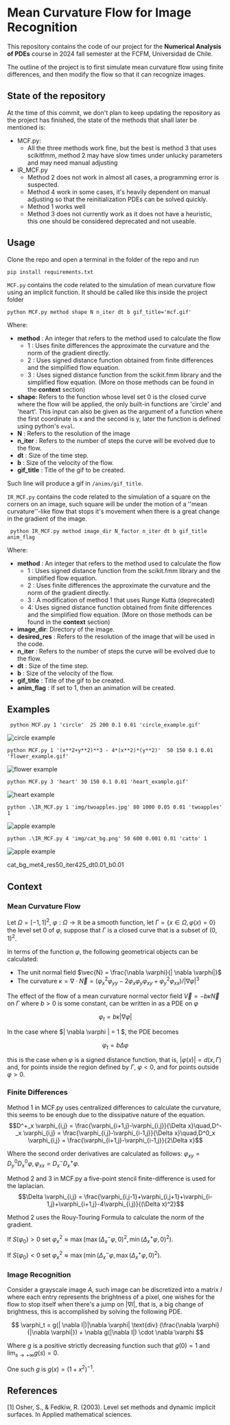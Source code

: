 # Mean Curvature Flow for Image Recognition

This repository contains the code of our project for the **Numerical Analysis of PDEs** course in 2024 fall semester at the FCFM, Universidad de Chile.

The outline of the project is to first simulate mean curvature flow using finite differences, and then modify the flow so that it can recognize images.

## State of the repository

At the time of this commit, we don't plan to keep updating the repository as the project has finished, the state of the methods that shall later be mentioned is:
- MCF.py:
  - All the three methods work fine, but the best is method 3 that uses scikitfmm, method 2 may have slow times under unlucky parameters and may need manual adjusting
- IR_MCF.py
  - Method 2 does not work in almost all cases, a programming error is suspected.
  - Method 4 work in some cases, it's heavily dependent on manual adjusting so that the reinitialization PDEs can be solved quickly.
  - Method 1 works well
  - Method 3 does not currently work as it does not have a heuristic, this one should be considered deprecated and not useable.
## Usage

Clone the repo and open a terminal in the folder of the repo and run 

`pip install requirements.txt`

 ``MCF.py`` contains the code related to the simulation of mean curvature flow using an implicit function.
It should be called like this inside the project folder 

` python MCF.py method shape N n_iter dt b gif_title='mcf.gif' `

Where:
- **method** : An integer that refers to the method used to calculate the flow
  - 1 : Uses finite differences the approximate the curvature and the norm of the gradient directly.
  - 2 : Uses signed distance function obtained from finite differences and the simplified flow equation.
  - 3 : Uses signed distance function from the scikit.fmm library and the simplified flow equation.
    (More on those methods can be found in the **context** section)
- **shape**: Refers to the function whose level set 0 is the closed curve where the flow will be applied, the only built-in functions are 'circle' and 'heart'. This input can also be given as the argument of a function where the first coordinate is x and the second is y, later the function is defined using python's `eval`.
- **N** : Refers to the resolution of the image
- **n_iter** : Refers to the number of steps the curve will be evolved due to the flow.
- **dt** : Size of the time step.
- **b** : Size of the velocity of the flow.
- **gif_title** : Title of the gif to be created.

Such line will produce a gif in `/anims/gif_title`.

``IR_MCF.py`` contains the code related to the simulation of a square on the corners on an image, such square will be under the motion of a ''mean curvature''-like flow that stops it's movement when there is a great change in the gradient of the image.

`` python IR_MCF.py method image_dir N_factor n_iter dt b gif_title anim_flag``

Where:
- **method** : An integer that refers to the method used to calculate the flow
  - 1 : Uses signed distance function from the scikit.fmm library and the simplified flow equation.
  - 2 : Uses finite differences the approximate the curvature and the norm of the gradient directly.
  - 3 : A modification of method 1 that uses Runge Kutta (deprecated)
  - 4: Uses signed distance function obtained from finite differences and the simplified flow equation.
    (More on those methods can be found in the **context** section)
- **image_dir**: Directory of the image.
- **desired_res** : Refers to the resolution of the image that will be used in the code. 
- **n_iter** : Refers to the number of steps the curve will be evolved due to the flow.
- **dt** : Size of the time step.
- **b** : Size of the velocity of the flow.
- **gif_title** : Title of the gif to be created.
- **anim_flag** : If set to 1, then an animation will be created.
## Examples

` python MCF.py 1 'circle'  25 200 0.1 0.01 'circle_example.gif'`

![circle example](/anims/circle_example.gif)

`python MCF.py 1 '(x**2+y**2)**3 - 4*(x**2)*(y**2)'  50 150 0.1 0.01 'flower_example.gif'`

![flower example](/anims/flower_example_met2.gif)

`python MCF.py 3 'heart' 30 150 0.1 0.01 'heart_example.gif'`

![heart example](/anims/heart_example.gif)


`python .\IR_MCF.py 1 'img/twoapples.jpg' 80 1000 0.05 0.01 'twoapples' 1`

![apple example](/anims/twoapples_met1_res80_iter1000_dt0.05_b0.01_eef.gif)

`python .\IR_MCF.py 4 'img/cat_bg.png' 50 600 0.001 0.01 'catto' 1`

![apple example](/anims/catto_met4_res50_iter600_dt0.001_b0.01.gif)


cat_bg_met4_res50_iter425_dt0.01_b0.01
## Context

### Mean Curvature Flow

Let $\Omega = [-1,1]^2$, $\varphi: \Omega \to \mathbb{R}$ be a smooth function, let $`\Gamma = \{ x \in \Omega, \varphi(x) = 0 \}`$ the level set $0$ of $\varphi$, suppose that $\Gamma$ is a closed curve that is a subset of $(0,1)^2$.

In terms of the function $\varphi$, the following geometrical objects can be calculated:
- The unit normal field $\vec{N} = \frac{\nabla \varphi}{| \nabla \varphi|}$
- The curvature $\kappa = \nabla \cdot \vec{N} =  (\varphi_x^2 \varphi_{yy} - 2\varphi_x\varphi_y \varphi_{xy}+\varphi_y^2\varphi_{xx} )/|\nabla \varphi|^3$

The effect of the flow of a mean curvature normal vector field $\vec{V} = -b\kappa \vec{N}$ on $\Gamma$ where $b > 0$ is some constant, can be written in as a PDE on $\varphi$

$$
  \varphi_t = b\kappa | \nabla \varphi | 
$$

In the case where $| \nabla \varphi | = 1 $, the PDE becomes

$$
  \varphi_t = b \Delta \varphi
$$

this is the case when $\varphi$ is a signed distance function, that is, $|\varphi(x)| = d(x, \Gamma)$ and, for points inside the region defined by $\Gamma$, $\varphi < 0$, and for points outside $\varphi > 0$.

### Finite Differences

Method 1 in MCF.py uses centralized differences to calculate the curvature, this seems to be enough due to the dissipative nature of the equation.
$$D^+_x \varphi_{i,j} = \frac{\varphi_{i+1,j}-\varphi_{i,j}}{\Delta x}\quad,D^-_x \varphi_{i,j} = \frac{\varphi_{i,j}-\varphi_{i-1,j}}{\Delta x}\quad,D^0_x \varphi_{i,j} = \frac{\varphi_{i+1,j}-\varphi_{i-1,j}}{2\Delta x}$$

Where the second order derivatives are calculated as follows: $\varphi_{xy} = D^0_y D^0_x \varphi, \varphi_{xx} =D^-_x D^+_x \varphi$. 

Method 2 and 3 in MCF.py a five-point stencil finite-difference is used for the laplacian.
$$\Delta \varphi_{i,j} = \frac{\varphi_{i,j-1}+\varphi_{i,j+1}+\varphi_{i-1,j}+\varphi_{i+1,j}-4\varphi_{i,j}}{(\Delta x)^2}$$

Method 2 uses the Rouy-Touring Formula to calculate the norm of the gradient.

If $S(\varphi_0) > 0$ set $\varphi_x ^2 \approx \max(\max(\Delta^{-}_{x} \varphi, 0)^2,\min(\Delta^{+}_{x} \varphi,0)^2)$. 

If $S(\varphi_{0})<0$ set $\varphi_{x}^{2}\approx \max(\min (\Delta^{-}_{x} \varphi,\max(\Delta^{+}_{x} \varphi,0)^{2})$.

### Image Recognition

Consider a grayscale image $A$, such image can be discretized into a matrix $I$ where each entry represents the brightness of a pixel, one wishes for the flow to stop itself when there's a jump on $|\nabla I|$, that is, a big change of brightness, this is accomplished by solving the following PDE.

$$
\varphi_t = g(| \nabla I|)|\nabla \varphi|  \text{div} (\frac{\nabla \varphi}{|\nabla \varphi|}) + \nabla g(|\nabla I|) \cdot \nabla \varphi
$$

Where $g$ is a positive strictly decreasing function such that $g(0) = 1$ and $\lim_{s \to + \infty}g(s) = 0$.

One such $g$ is $g(x) = (1+x^2)^{-1}$.



## References

[1] Osher, S., & Fedkiw, R. (2003). Level set methods and dynamic implicit surfaces. In Applied mathematical sciences. 